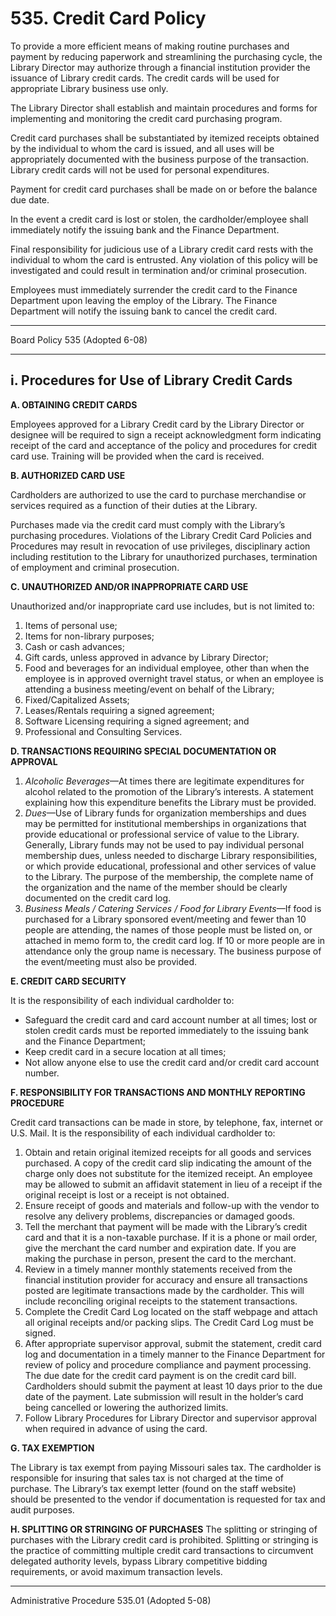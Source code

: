# 535. Credit Card Policy

To provide a more efficient means of making routine purchases and payment by reducing paperwork and streamlining the purchasing cycle, the Library Director may authorize through a financial institution provider the issuance of Library credit cards. The credit cards will be used for appropriate Library business use only.

The Library Director shall establish and maintain procedures and forms for implementing and monitoring the credit card purchasing program.

Credit card purchases shall be substantiated by itemized receipts obtained by the individual to whom the card is issued, and all uses will be appropriately documented with the business purpose of the transaction. Library credit cards will not be used for personal expenditures.

Payment for credit card purchases shall be made on or before the balance due date.

In the event a credit card is lost or stolen, the cardholder/employee shall immediately notify the issuing bank and the Finance Department.

Final responsibility for judicious use of a Library credit card rests with the individual to whom the card is entrusted. Any violation of this policy will be investigated and could result in termination and/or criminal prosecution.

Employees must immediately surrender the credit card to the Finance Department upon leaving the employ of the Library. The Finance Department will notify the issuing bank to cancel the credit card.

---

Board Policy 535 (Adopted 6-08)

---

## i. Procedures for Use of Library Credit Cards

<strong>A. OBTAINING CREDIT CARDS</strong>

Employees approved for a Library Credit card by the Library Director or designee will be required to sign a receipt acknowledgment form indicating receipt of the card and acceptance of the policy and procedures for credit card use. Training will be provided when the card is received.

<strong>B. AUTHORIZED CARD USE</strong>

Cardholders are authorized to use the card to purchase merchandise or services required as a function of their duties at the Library.

Purchases made via the credit card must comply with the Library’s purchasing procedures. Violations of the Library Credit Card Policies and Procedures may result in revocation of use privileges, disciplinary action including restitution to the Library for unauthorized purchases, termination of employment and criminal prosecution.

<strong>C. UNAUTHORIZED AND/OR INAPPROPRIATE CARD USE</strong>

Unauthorized and/or inappropriate card use includes, but is not limited to:

1. Items of personal use;
2. Items for non-library purposes;
3. Cash or cash advances;
4. Gift cards, unless approved in advance by Library Director;
5. Food and beverages for an individual employee, other than when the employee is in approved overnight travel status, or when an employee is attending a business meeting/event on behalf of the Library;
6. Fixed/Capitalized Assets;
7. Leases/Rentals requiring a signed agreement;
8. Software Licensing requiring a signed agreement; and
9. Professional and Consulting Services.

<strong>D. TRANSACTIONS REQUIRING SPECIAL DOCUMENTATION OR APPROVAL</strong>

1. <em>Alcoholic Beverages</em>—At times there are legitimate expenditures for alcohol related to the promotion of the Library’s interests. A statement explaining how this expenditure benefits the Library must be provided.
2. <em>Dues</em>—Use of Library funds for organization memberships and dues may be permitted for institutional memberships in organizations that provide educational or professional service of value to the Library. Generally, Library funds may not be used to pay individual personal membership dues, unless needed to discharge Library responsibilities, or which provide educational, professional and other services of value to the Library. The purpose of the membership, the complete name of the organization and the name of the member should be clearly documented on the credit card log.
3. <em>Business Meals / Catering Services / Food for Library Events</em>—If food is purchased for a Library sponsored event/meeting and fewer than 10 people are attending, the names of those people must be listed on, or attached in memo form to, the credit card log. If 10 or more people are in attendance only the group name is necessary. The business purpose of the event/meeting must also be provided.

<strong>E. CREDIT CARD SECURITY</strong>

It is the responsibility of each individual cardholder to:

- Safeguard the credit card and card account number at all times; lost or stolen credit cards must be reported immediately to the issuing bank and the Finance Department;
- Keep credit card in a secure location at all times;
- Not allow anyone else to use the credit card and/or credit card account number.

<strong>F. RESPONSIBILITY FOR TRANSACTIONS AND MONTHLY REPORTING PROCEDURE</strong>

Credit card transactions can be made in store, by telephone, fax, internet or U.S. Mail. It is the responsibility of each individual cardholder to:

1. Obtain and retain original itemized receipts for all goods and services purchased. A copy of the credit card slip indicating the amount of the charge only does not substitute for the itemized receipt. An employee may be allowed to submit an affidavit statement in lieu of a receipt if the original receipt is lost or a receipt is not obtained.
2. Ensure receipt of goods and materials and follow-up with the vendor to resolve any delivery problems, discrepancies or damaged goods.
3. Tell the merchant that payment will be made with the Library’s credit card and that it is a non-taxable purchase. If it is a phone or mail order, give the merchant the card number and expiration date. If you are making the purchase in person, present the card to the merchant.
4. Review in a timely manner monthly statements received from the financial institution provider for accuracy and ensure all transactions posted are legitimate transactions made by the cardholder. This will include reconciling original receipts to the statement transactions.
5. Complete the Credit Card Log located on the staff webpage and attach all original receipts and/or packing slips. The Credit Card Log must be signed.
6. After appropriate supervisor approval, submit the statement, credit card log and documentation in a timely manner to the Finance Department for review of policy and procedure compliance and payment processing. The due date for the credit card payment is on the credit card bill. Cardholders should submit the payment at least 10 days prior to the due date of the payment. Late submission will result in the holder’s card being cancelled or lowering the authorized limits.
7. Follow Library Procedures for Library Director and supervisor approval when required in advance of using the card.

<strong>G. TAX EXEMPTION</strong>

The Library is tax exempt from paying Missouri sales tax. The cardholder is responsible for insuring that sales tax is not charged at the time of purchase. The Library’s tax exempt letter (found on the staff website) should be presented to the vendor if documentation is requested for tax and audit purposes.

<strong>H. SPLITTING OR STRINGING OF PURCHASES</strong>
The splitting or stringing of purchases with the Library credit card is prohibited. Splitting or stringing is the practice of committing multiple credit card transactions to circumvent delegated authority levels, bypass Library competitive bidding requirements, or avoid maximum transaction levels.

---

Administrative Procedure 535.01 (Adopted 5-08)
